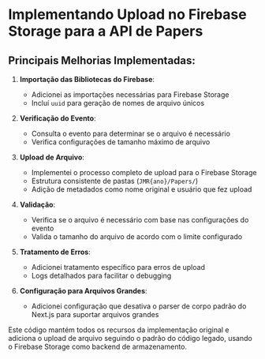 # Implementando Upload no Firebase Storage para a API de Papers

## Principais Melhorias Implementadas:

1. **Importação das Bibliotecas do Firebase**:
   - Adicionei as importações necessárias para Firebase Storage
   - Incluí `uuid` para geração de nomes de arquivo únicos

2. **Verificação do Evento**:
   - Consulta o evento para determinar se o arquivo é necessário
   - Verifica configurações de tamanho máximo de arquivo

3. **Upload de Arquivo**:
   - Implementei o processo completo de upload para o Firebase Storage
   - Estrutura consistente de pastas (`JMR{ano}/Papers/`)
   - Adição de metadados como nome original e usuário que fez upload

4. **Validação**:
   - Verifica se o arquivo é necessário com base nas configurações do evento
   - Valida o tamanho do arquivo de acordo com o limite configurado

5. **Tratamento de Erros**:
   - Adicionei tratamento específico para erros de upload
   - Logs detalhados para facilitar o debugging

6. **Configuração para Arquivos Grandes**:
   - Adicionei configuração que desativa o parser de corpo padrão do Next.js para suportar arquivos grandes

Este código mantém todos os recursos da implementação original e adiciona o upload de arquivo seguindo o padrão do código legado, usando o Firebase Storage como backend de armazenamento.